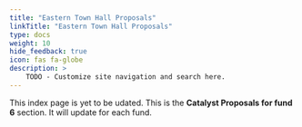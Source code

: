 ```yaml
---
title: "Eastern Town Hall Proposals"
linkTitle: "Eastern Town Hall Proposals"
type: docs
weight: 10
hide_feedback: true
icon: fas fa-globe
description: >
    TODO - Customize site navigation and search here.    
---
```


This index page is yet to be udated. 
This is the **Catalyst Proposals for fund 6** section. It will update for each fund.
